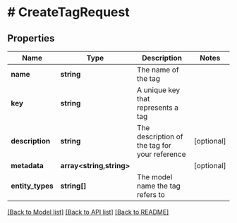 # # CreateTagRequest

## Properties

Name | Type | Description | Notes
------------ | ------------- | ------------- | -------------
**name** | **string** | The name of the tag |
**key** | **string** | A unique key that represents a tag |
**description** | **string** | The description of the tag for your reference | [optional]
**metadata** | **array<string,string>** |  | [optional]
**entity_types** | **string[]** | The model name the tag refers to |

[[Back to Model list]](../../README.md#models) [[Back to API list]](../../README.md#endpoints) [[Back to README]](../../README.md)
